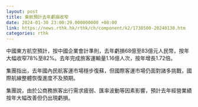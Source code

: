 ```yaml
---
layout: post
title: 東航預計去年虧損收窄
date: 2024-01-30 23:00:29.000000000 +08:00
link: https://news.rthk.hk/rthk/ch/component/k2/1738500-20240130.htm
categories: rthk
---
```


中國東方航空預計，按中國企業會計準則，去年虧損68億至83億元人民幣，按年大幅收窄78%至82%。去年完成旅客運輸量1.16億人次，按年增長1.72倍。

集團指出，去年國內民航客運市場穩步復蘇，但國際客運市場仍面對諸多挑戰，國際航線整體恢復進度不及預期。

集團說，由於公商務旅客出行需求疲弱、匯率波動等因素影響，預計去年經營業績按年大幅改善但仍出現虧損。
